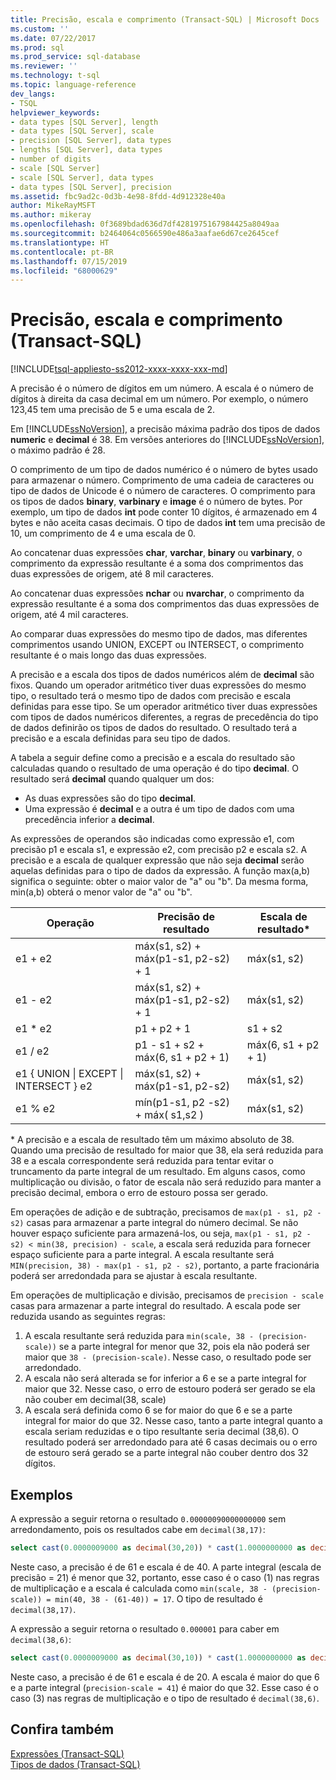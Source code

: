 ```yaml
---
title: Precisão, escala e comprimento (Transact-SQL) | Microsoft Docs
ms.custom: ''
ms.date: 07/22/2017
ms.prod: sql
ms.prod_service: sql-database
ms.reviewer: ''
ms.technology: t-sql
ms.topic: language-reference
dev_langs:
- TSQL
helpviewer_keywords:
- data types [SQL Server], length
- data types [SQL Server], scale
- precision [SQL Server], data types
- lengths [SQL Server], data types
- number of digits
- scale [SQL Server]
- scale [SQL Server], data types
- data types [SQL Server], precision
ms.assetid: fbc9ad2c-0d3b-4e98-8fdd-4d912328e40a
author: MikeRayMSFT
ms.author: mikeray
ms.openlocfilehash: 0f3689bdad636d7df4281975167984425a8049aa
ms.sourcegitcommit: b2464064c0566590e486a3aafae6d67ce2645cef
ms.translationtype: HT
ms.contentlocale: pt-BR
ms.lasthandoff: 07/15/2019
ms.locfileid: "68000629"
---
```

# <a name="precision-scale-and-length-transact-sql"></a>Precisão, escala e comprimento (Transact-SQL)
[!INCLUDE[tsql-appliesto-ss2012-xxxx-xxxx-xxx-md](../../includes/tsql-appliesto-ss2012-xxxx-xxxx-xxx-md.md)]

A precisão é o número de dígitos em um número. A escala é o número de dígitos à direita da casa decimal em um número. Por exemplo, o número 123,45 tem uma precisão de 5 e uma escala de 2.
  
Em [!INCLUDE[ssNoVersion](../../includes/ssnoversion-md.md)], a precisão máxima padrão dos tipos de dados **numeric** e **decimal** é 38. Em versões anteriores do [!INCLUDE[ssNoVersion](../../includes/ssnoversion-md.md)], o máximo padrão é 28.
  
O comprimento de um tipo de dados numérico é o número de bytes usado para armazenar o número. Comprimento de uma cadeia de caracteres ou tipo de dados de Unicode é o número de caracteres. O comprimento para os tipos de dados **binary**, **varbinary** e **image** é o número de bytes. Por exemplo, um tipo de dados **int** pode conter 10 dígitos, é armazenado em 4 bytes e não aceita casas decimais. O tipo de dados **int** tem uma precisão de 10, um comprimento de 4 e uma escala de 0.
  
Ao concatenar duas expressões **char**, **varchar**, **binary** ou **varbinary**, o comprimento da expressão resultante é a soma dos comprimentos das duas expressões de origem, até 8 mil caracteres.
  
Ao concatenar duas expressões **nchar** ou **nvarchar**, o comprimento da expressão resultante é a soma dos comprimentos das duas expressões de origem, até 4 mil caracteres.
  
Ao comparar duas expressões do mesmo tipo de dados, mas diferentes comprimentos usando UNION, EXCEPT ou INTERSECT, o comprimento resultante é o mais longo das duas expressões.
  
A precisão e a escala dos tipos de dados numéricos além de **decimal** são fixos. Quando um operador aritmético tiver duas expressões do mesmo tipo, o resultado terá o mesmo tipo de dados com precisão e escala definidas para esse tipo. Se um operador aritmético tiver duas expressões com tipos de dados numéricos diferentes, a regras de precedência do tipo de dados definirão os tipos de dados do resultado. O resultado terá a precisão e a escala definidas para seu tipo de dados.
  
A tabela a seguir define como a precisão e a escala do resultado são calculadas quando o resultado de uma operação é do tipo **decimal**. O resultado será **decimal** quando qualquer um dos:
-   As duas expressões são do tipo **decimal**.  
-   Uma expressão é **decimal** e a outra é um tipo de dados com uma precedência inferior a **decimal**.  
  
As expressões de operandos são indicadas como expressão e1, com precisão p1 e escala s1, e expressão e2, com precisão p2 e escala s2. A precisão e a escala de qualquer expressão que não seja **decimal** serão aquelas definidas para o tipo de dados da expressão. A função max(a,b) significa o seguinte: obter o maior valor de "a" ou "b". Da mesma forma, min(a,b) obterá o menor valor de "a" ou "b".
  
|Operação|Precisão de resultado|Escala de resultado*|  
|---|---|---|
|e1 + e2|máx(s1, s2) + máx(p1-s1, p2-s2) + 1|máx(s1, s2)|  
|e1 - e2|máx(s1, s2) + máx(p1-s1, p2-s2) + 1|máx(s1, s2)|  
|e1 * e2|p1 + p2 + 1|s1 + s2|  
|e1 / e2|p1 - s1 + s2 + máx(6, s1 + p2 + 1)|máx(6, s1 + p2 + 1)|  
|e1 { UNION &#124; EXCEPT &#124; INTERSECT } e2|máx(s1, s2) + máx(p1-s1, p2-s2)|máx(s1, s2)|  
|e1 % e2|mín(p1-s1, p2 -s2) + máx( s1,s2 )|máx(s1, s2)|  
  
\* A precisão e a escala de resultado têm um máximo absoluto de 38. Quando uma precisão de resultado for maior que 38, ela será reduzida para 38 e a escala correspondente será reduzida para tentar evitar o truncamento da parte integral de um resultado. Em alguns casos, como multiplicação ou divisão, o fator de escala não será reduzido para manter a precisão decimal, embora o erro de estouro possa ser gerado.

Em operações de adição e de subtração, precisamos de `max(p1 - s1, p2 - s2)` casas para armazenar a parte integral do número decimal. Se não houver espaço suficiente para armazená-los, ou seja, `max(p1 - s1, p2 - s2) < min(38, precision) - scale`, a escala será reduzida para fornecer espaço suficiente para a parte integral. A escala resultante será `MIN(precision, 38) - max(p1 - s1, p2 - s2)`, portanto, a parte fracionária poderá ser arredondada para se ajustar à escala resultante.

Em operações de multiplicação e divisão, precisamos de `precision - scale` casas para armazenar a parte integral do resultado. A escala pode ser reduzida usando as seguintes regras:
1.  A escala resultante será reduzida para `min(scale, 38 - (precision-scale))` se a parte integral for menor que 32, pois ela não poderá ser maior que `38 - (precision-scale)`. Nesse caso, o resultado pode ser arredondado.
1. A escala não será alterada se for inferior a 6 e se a parte integral for maior que 32. Nesse caso, o erro de estouro poderá ser gerado se ela não couber em decimal(38, scale) 
1. A escala será definida como 6 se for maior do que 6 e se a parte integral for maior do que 32. Nesse caso, tanto a parte integral quanto a escala seriam reduzidas e o tipo resultante seria decimal (38,6). O resultado poderá ser arredondado para até 6 casas decimais ou o erro de estouro será gerado se a parte integral não couber dentro dos 32 dígitos.

## <a name="examples"></a>Exemplos
A expressão a seguir retorna o resultado `0.00000090000000000` sem arredondamento, pois os resultados cabe em `decimal(38,17)`:
```sql
select cast(0.0000009000 as decimal(30,20)) * cast(1.0000000000 as decimal(30,20)) [decimal 38,17]
```
Neste caso, a precisão é de 61 e escala é de 40.
A parte integral (escala de precisão = 21) é menor que 32, portanto, esse caso é o caso (1) nas regras de multiplicação e a escala é calculada como `min(scale, 38 - (precision-scale)) = min(40, 38 - (61-40)) = 17`. O tipo de resultado é `decimal(38,17)`.

A expressão a seguir retorna o resultado `0.000001` para caber em `decimal(38,6)`:
```sql
select cast(0.0000009000 as decimal(30,10)) * cast(1.0000000000 as decimal(30,10)) [decimal(38, 6)]
```
Neste caso, a precisão é de 61 e escala é de 20.
A escala é maior do que 6 e a parte integral (`precision-scale = 41`) é maior do que 32. Esse caso é o caso (3) nas regras de multiplicação e o tipo de resultado é `decimal(38,6)`.

## <a name="see-also"></a>Confira também
[Expressões &#40;Transact-SQL&#41;](../../t-sql/language-elements/expressions-transact-sql.md)  
[Tipos de dados &#40;Transact-SQL&#41;](../../t-sql/data-types/data-types-transact-sql.md)
  
